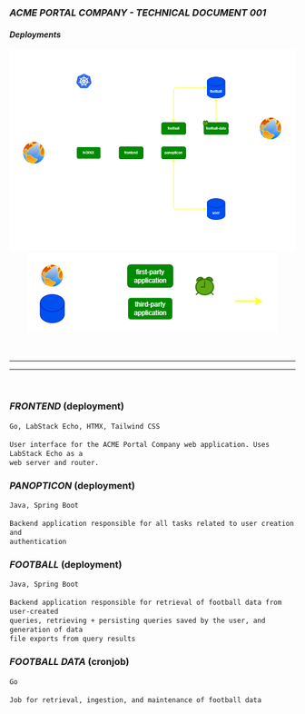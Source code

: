 ### ***ACME PORTAL COMPANY - TECHNICAL DOCUMENT 001***

#### ***Deployments***

<div align="center">
    <img src="deployments.png"> 
    <img src="legend.png"> 
</div>

<br/>
<br/>

---

---
<br/>

### ***FRONTEND*** (deployment)
```
Go, LabStack Echo, HTMX, Tailwind CSS

User interface for the ACME Portal Company web application. Uses LabStack Echo as a
web server and router.
```
### ***PANOPTICON*** (deployment)
```
Java, Spring Boot

Backend application responsible for all tasks related to user creation and 
authentication
```
### ***FOOTBALL*** (deployment)
```
Java, Spring Boot

Backend application responsible for retrieval of football data from user-created 
queries, retrieving + persisting queries saved by the user, and generation of data
file exports from query results
```
### ***FOOTBALL DATA*** (cronjob)
```
Go

Job for retrieval, ingestion, and maintenance of football data 
```